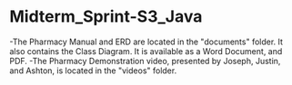# Midterm_Sprint-S3_Java
-The Pharmacy Manual and ERD are located in the "documents" folder. It also contains the Class Diagram. It is available as a Word Document, and PDF.
-The Pharmacy Demonstration video, presented by Joseph, Justin, and Ashton, is located in the "videos" folder.
